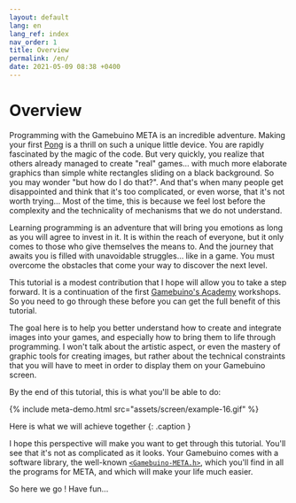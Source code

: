 ```yaml
---
layout: default
lang: en
lang_ref: index
nav_order: 1
title: Overview
permalink: /en/
date: 2021-05-09 08:38 +0400
---
```


# Overview

Programming with the Gamebuino META is an incredible adventure. Making your first [Pong][pong] is a thrill on such a unique little device. You are rapidly fascinated by the magic of the code. But very quickly, you realize that others already managed to create "real" games… with much more elaborate graphics than simple white rectangles sliding on a black background. So you may wonder "but how do I do that?". And that's when many people get disappointed and think that it's too complicated, or even worse, that it's not worth trying… Most of the time, this is because we feel lost before the complexity and the technicality of mechanisms that we do not understand.

Learning programming is an adventure that will bring you emotions as long as you will agree to invest in it. It is within the reach of everyone, but it only comes to those who give themselves the means to. And the journey that awaits you is filled with unavoidable struggles… like in a game. You must overcome the obstacles that come your way to discover the next level.

This tutorial is a modest contribution that I hope will allow you to take a step forward. It is a continuation of the first [Gamebuino's Academy][academy] workshops. So you need to go through these before you can get the full benefit of this tutorial.

The goal here is to help you better understand how to create and integrate images into your games, and especially how to bring them to life through programming. I won't talk about the artistic aspect, or even the mastery of graphic tools for creating images, but rather about the technical constraints that you will have to meet in order to display them on your Gamebuino screen.

By the end of this tutorial, this is what you'll be able to do:

{% include meta-demo.html src="assets/screen/example-16.gif" %}

Here is what we will achieve together
{: .caption }

I hope this perspective will make you want to get through this tutorial. You'll see that it's not as complicated as it looks. Your Gamebuino comes with a software library, the well-known [`<Gamebuino-META.h>`][gb-meta], which you'll find in all the programs for META, and which will make your life much easier.

So here we go ! Have fun...



[pong]:    https://gamebuino.com/fr/academy/workshop/make-your-very-first-games-with-pong
[academy]: http://gamebuino.com/fr/academy
[gb-meta]: https://github.com/Gamebuino/Gamebuino-META
